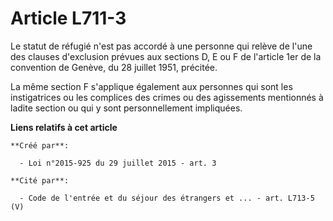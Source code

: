 # Article L711-3

Le statut de réfugié n'est pas accordé à une personne qui relève de l'une des clauses d'exclusion prévues aux sections D, E
ou F de l'article 1er de la convention de Genève, du 28 juillet 1951, précitée. 

La même section F s'applique également aux personnes qui sont les instigatrices ou les complices des crimes ou des
agissements mentionnés à ladite section ou qui y sont personnellement impliquées.

**Liens relatifs à cet article**

	**Créé par**:

	  - Loi n°2015-925 du 29 juillet 2015 - art. 3

	**Cité par**:

	  - Code de l'entrée et du séjour des étrangers et ... - art. L713-5 (V)
